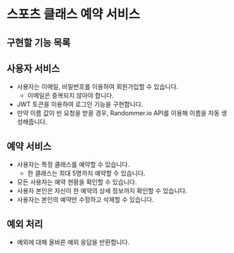 # 스포츠 클래스 예약 서비스

## 구현할 기능 목록

## 사용자 서비스

- 사용자는 이메일, 비밀번호를 이용하여 회원가입할 수 있습니다.
    - 이메일은 중복되지 않아야 합니다.
- JWT 토큰을 이용하여 로그인 기능을 구현합니다.
- 만약 이름 값이 빈 요청을 받을 경우, Randommer.io API를 이용해 이름을 자동 생성해줍니다.

## 예약 서비스

- 사용자는 특정 클래스를 예약할 수 있습니다.
    - 한 클래스는 최대 5명까지 예약할 수 있습니다.
- 모든 사용자는 예약 현황을 확인할 수 있습니다.
- 사용자 본인은 자신이 한 예약의 상세 정보까지 확인할 수 있습니다.
- 사용자는 본인의 예약만 수정하고 삭제할 수 있습니다.

## 예외 처리

- 예외에 대해 올바른 예외 응답을 반환합니다.
